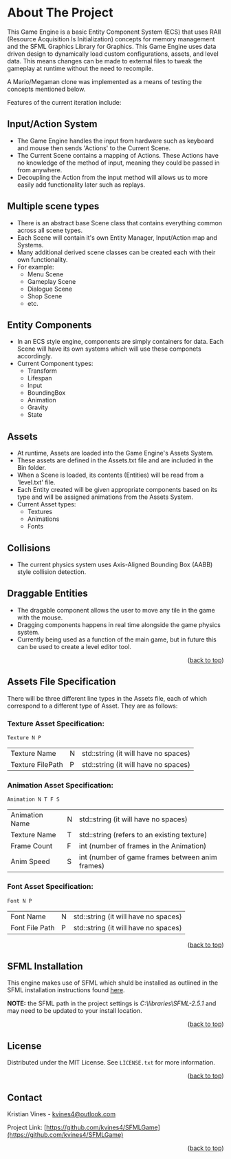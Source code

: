 # **About The Project**

This Game Engine is a basic Entity Component System (ECS) that uses RAII (Resource Acquisition Is Initialization) concepts for memory management and the SFML Graphics Library for Graphics. 
This Game Engine uses data driven design to dynamically load custom configurations, assets, and level data. This means changes can be made to external files to tweak the gameplay at runtime without the need to recompile.

A Mario/Megaman clone was implemented as a means of testing the concepts mentioned below.

Features of the current iteration include:

## Input/Action System

- The Game Engine handles the input from hardware such as keyboard and mouse then sends 'Actions' to the Current Scene.
- The Current Scene contains a mapping of Actions. These Actions have no knowledge of the method of input, meaning they could be passed in from anywhere.
- Decoupling the Action from the input method will allows us to more easily add functionality later such as replays.

## Multiple scene types

- There is an abstract base Scene class that contains everything common across all scene types.
- Each Scene will contain it's own Entity Manager, Input/Action map and Systems.
- Many additional derived scene classes can be created each with their own functionality. 
- For example:
    - Menu Scene
    - Gameplay Scene
    - Dialogue Scene
    - Shop Scene
    - etc.

## Entity Components

- In an ECS style engine, components are simply containers for data. Each Scene will have its own systems which will use these componets accordingly.
- Current Component types:
    - Transform
    - Lifespan
    - Input
    - BoundingBox
    - Animation
    - Gravity
    - State

## Assets

- At runtime, Assets are loaded into the Game Engine's Assets System.
- These assets are defined in the Assets.txt file and are included in the Bin folder.
- When a Scene is loaded, its contents (Entities) will be read from a 'level.txt' file.
- Each Entity created will be given appropriate components based on its type and will be assigned animations from the Assets System.
- Current Asset types:
    - Textures
    - Animations
    - Fonts

## Collisions

- The current physics system uses Axis-Aligned Bounding Box (AABB) style collision detection.

## Draggable Entities

- The dragable component allows the user to move any tile in the game with the mouse.
- Dragging components happens in real time alongside the game physics system.
- Currently being used as a function of the main game, but in future this can be used to create a level editor tool.

<p align="right">(<a href="#top">back to top</a>)</p>

## Assets File Specification

There will be three different line types in the Assets file, each of which
correspond to a different type of Asset. They are as follows:

### **Texture Asset Specification:**

    Texture N P 

<table class="tg">
<tbody>
  <tr>
    <td>Texture Name</td>
    <td>N</td>
    <td>std::string (it will have no spaces)</td>
  </tr>
  <tr>
    <td>Texture FilePath</td>
    <td>P</td>
    <td>std::string (it will have no spaces)</td>
  </tr>
</tbody>
</table>

### **Animation Asset Specification:**

    Animation N T F S 

<table class="tg">
<tbody>
  <tr>
    <td>Animation Name</td>
    <td>N</td>
    <td>std::string (it will have no spaces)</td>
  </tr>
  <tr>
    <td>Texture Name</td>
    <td>T</td>
    <td>std::string (refers to an existing texture)</td>
  </tr>
  <tr>
    <td>Frame Count</td>
    <td>F</td>
    <td>int (number of frames in the Animation)</td>
  </tr>
  <tr>
    <td>Anim Speed</td>
    <td>S</td>
    <td>int (number of game frames between anim frames)</td>
  </tr>
</tbody>
</table>

### **Font Asset Specification:**

    Font N P

<table class="tg">
<tbody>
  <tr>
    <td>Font Name</td>
    <td>N</td>
    <td>std::string (it will have no spaces)</td>
  </tr>
  <tr>
    <td>Font File Path</td>
    <td>P</td>
    <td>std::string (it will have no spaces)</td>
  </tr>
</tbody>
</table>

<p align="right">(<a href="#top">back to top</a>)</p>

## **SFML Installation**

This engine makes use of SFML which shuld be installed as outlined in the SFML installation instructions found [here](https://www.sfml-dev.org/tutorials/2.5/start-vc.php).

**NOTE:** the SFML path in the project settings is *C:\libraries\SFML-2.5.1* and may need to be updated to your install location.

<p align="right">(<a href="#top">back to top</a>)</p>

## **License**

Distributed under the MIT License. See `LICENSE.txt` for more information.

<p align="right">(<a href="#top">back to top</a>)</p>

## **Contact**

Kristian Vines - kvines4@outlook.com

Project Link: [https://github.com/kvines4/SFMLGame](https://github.com/kvines4/SFMLGame)

<p align="right">(<a href="#top">back to top</a>)</p>
